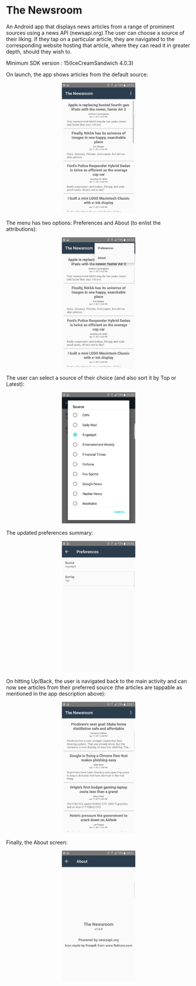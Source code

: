 # The Newsroom
An Android app that displays news articles from a range of prominent sources using a news API (newsapi.org).The user can choose a source of their liking. If they tap on a particular article, they are navigated to the corresponding website hosting that article, where they can read it in greater depth, should they wish to.

Minimum SDK version : 15(IceCreamSandwich 4.0.3)

On launch, the app shows articles from the default source:

<p align="center">
<img src="https://raw.githubusercontent.com/Amrita-Basu/TheNewsroom/master/app/src/main/res/Screenshot1.png?raw=true" width="200"/>
</p>

The menu has two options: Preferences and About (to enlist the attributions):

<p align="center">
<img src="https://raw.githubusercontent.com/Amrita-Basu/TheNewsroom/master/app/src/main/res/Screenshot2.png?raw=true" width="200"/>
</p>


The user can select a source of their choice (and also sort it by Top or Latest):

<p align="center">
<img src="https://raw.githubusercontent.com/Amrita-Basu/TheNewsroom/master/app/src/main/res/Screenshot3.png?raw=true" width="200"/>
</p>


The updated preferences summary:

<p align="center">
<img src="https://raw.githubusercontent.com/Amrita-Basu/TheNewsroom/master/app/src/main/res/Screenshot4.png?raw=true" width="200"/>
</p>

On hitting Up/Back, the user is navigated back to the main activity and can now see articles from their preferred source (the articles are tappable as mentioned in the app description above):

<p align="center">
<img src="https://raw.githubusercontent.com/Amrita-Basu/TheNewsroom/master/app/src/main/res/Screenshot5.png?raw=true" width="200"/>
</p>


Finally, the About screen:

<p align="center">
<img src="https://raw.githubusercontent.com/Amrita-Basu/TheNewsroom/master/app/src/main/res/Screenshot6.png?raw=true" width="200"/>
</p>



